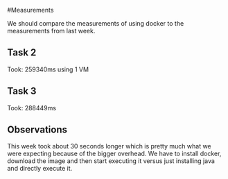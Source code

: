#Measurements

We should compare the measurements of using docker to the measurements from last week.

## Task 2

Took: 259340ms using 1 VM

## Task 3

Took: 288449ms

## Observations

This week took about 30 seconds longer which is pretty much what we were expecting because of the bigger overhead.
We have to install docker, download the image and then start executing it versus just installing java and directly
execute it.